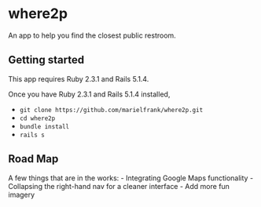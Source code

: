 # where2p

An app to help you find the closest public restroom.

## Getting started

This app requires Ruby 2.3.1 and Rails 5.1.4.

Once you have Ruby 2.3.1 and Rails 5.1.4 installed,

 * `git clone https://github.com/marielfrank/where2p.git`
 * `cd where2p`
 * `bundle install`
 * `rails s`

## Road Map

A few things that are in the works:
    - Integrating Google Maps functionality
    - Collapsing the right-hand nav for a cleaner interface
    - Add more fun imagery
